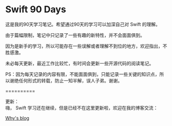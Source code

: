 # Swift 90 Days

这是我的90天学习笔记。希望通过90天的学习可以加深自己对 Swift 的理解。

由于篇幅限制，笔记中只记录了一些有趣的新特性，并不会面面俱到。

因为是新手的学习，所以可能存在一些误解或者理解不到位的地方，欢迎指出，不胜感激。

未必每天更新，最近工作比较忙，有时间会更新一些开源代码的阅读笔记。

PS：因为每天记录的内容有限，不能面面俱到，只能记录一些关键的知识点，所以谢绝任何形式的转载，防止一知半解，误人子弟。谢谢。

==========

更新：    
嗨， Swift 学习还在继续，但是已经不在这里更新啦，欢迎在我的博客交流：

[Why's blog](http://blog.callmewhy.com/)

